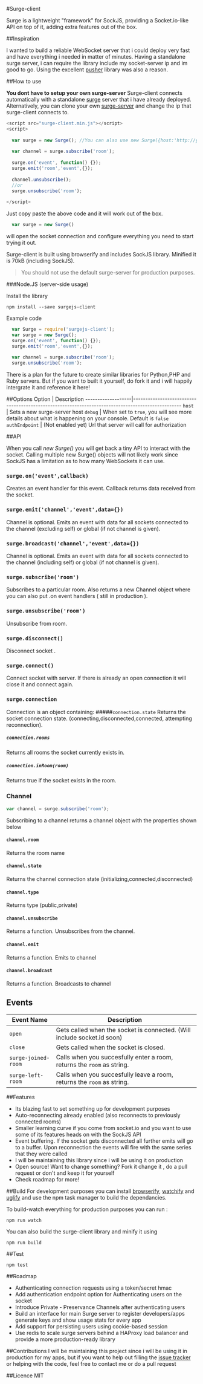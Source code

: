 #Surge-client

Surge is a lightweight "framework" for SockJS, providing a Socket.io-like API on top of it, adding extra features out of the box.

##Inspiration

I wanted to build a reliable WebSocket server that i could deploy very fast and have everything i needed in matter of minutes. Having a standalone surge server, i can require the library include my socket-server ip and im good to go. Using the excellent [pusher](https://pusher.com/) library was also a reason.

##How to use

__You dont have to setup your own surge-server__
Surge-client connects automatically with a standalone [surge](https://github.com/spideynr/surge) server that i have already deployed. Alternatively, you can clone your own [surge-server](https://github.com/spideynr/surge) and change the ip that surge-client connects to.

```js
<script src="surge-client.min.js"></script>
<script>
  
  var surge = new Surge(); //You can also use new Surge({host:'http://yourownserver.com:port'});
  
  var channel = surge.subscribe('room');
  
  surge.on('event', function() {});
  surge.emit('room','event',{});
  
  channel.unsubscribe();
  //or
  surge.unsubscribe('room');
  
</script>
```

Just copy paste the above code and it will work out of the box.

```js
  var surge = new Surge()
```
will open the socket connection and configure everything you need to start trying it out.

Surge-client is built using browserify and includes SockJS library. Minified it is 70kB (including SockJS).

> You should not use the default surge-server for production purposes.

###Node.JS (server-side usage)

Install the library

```shell
npm install --save surgejs-client
```

Example code

```js
  var Surge = require('surgejs-client');
  var surge = new Surge();
  surge.on('event', function() {});
  surge.emit('room','event',{});
  
  var channel = surge.subscribe('room');
  surge.unsubscribe('room');

```


There is a plan for the future to create similar libraries for Python,PHP and Ruby servers. But if you want to built it yourself, do fork it and i will happily intergrate it and reference it here!

##Options 
Option             | Description
-------------------|--------------------------------------------------------------------------------------------------
`host`             | Sets a new surge-server host
`debug`            | When set to `true`, you will see more details about what is happening on your console. Default is `false`
`authEndpoint`     | (Not enabled yet) Url that server will call for authorization

##API

When you call *new Surge()* you will get back a tiny API to interact with the socket. Calling multiple new Surge() objects will not likely work since SockJS has a limitation as to how many WebSockets it can use.

### `surge.on('event',callback)`
Creates an event handler for this event. Callback returns data received from the socket.

### `surge.emit('channel','event',data={})`
Channel is optional. Emits an event with data for all sockets connected to the channel (excluding self) or global (if not channel is given).
### `surge.broadcast('channel','event',data={})`
Channel is optional. Emits an event with data for all sockets connected to the channel (including self) or global (if not channel is given).
### `surge.subscribe('room')`
Subscribes to a particular room. Also returns a new Channel object where you can also put .on event handlers ( still in production ).

### `surge.unsubscribe('room')`
Unsubscribe from room.

### `surge.disconnect()`
Disconnect socket .
### `surge.connect()`
Connect socket with server. If there is already an open connection it will close it and connect again.

### `surge.connection`
Connection is an object containing: 
#####`connection.state` 
Returns the socket connection state. (connecting,disconnected,connected, attempting reconnection).
##### `connection.rooms` 
Returns all rooms the socket currently exists in.
##### `connection.inRoom(room)` 
Returns true if the socket exists in the room.

### Channel
```js
var channel = surge.subscribe('room');
```
Subscribing to a channel returns a channel object with the properties shown below

#### `channel.room`
Returns the room name
#### `channel.state`
Returns the channel connection state (initializing,connected,disconnected)
#### `channel.type`
Returns type (public,private)
#### `channel.unsubscribe`
Returns a function. Unsubscribes from the channel.
#### `channel.emit`
Returns a function. Emits to channel
#### `channel.broadcast`
Returns a function. Broadcasts to channel



## Events 
Event Name            | Description
----------------------|-----------------------------------------------------------------------------------------------
`open`                | Gets called when the socket is connected. (Will include socket.id soon)
`close`               | Gets called when the socket is closed.
`surge-joined-room`   | Calls when you succesfully enter a room, returns the `room` as string.
`surge-left-room`     | Calls when you succesfully leave a room, returns the `room` as string.

##Features

- Its blazing fast to set something up for development purposes
- Auto-reconnecting already enabled (also reconnects to previously connected rooms) 
- Smaller learning curve if you come from socket.io and you want to use some of its features heads on with the SockJS API
- Event buffering. If the socket gets disconnected all further emits will go to a buffer. Upon reconnection the events will fire with the same series that they were called 
- I will be maintaining this library since i will be using it on production
- Open source! Want to change something? Fork it change it , do a pull request or don't and keep it for yourself
- Check roadmap for more!


##Build
For development purposes you can install [browserify](http://browserify.org/#install), [watchify](https://github.com/substack/watchify) and [uglify](https://github.com/mishoo/UglifyJS2) and use the npm task manager to build the dependancies.

To build-watch everything for production purposes you can run :

```shell
npm run watch  
```

You can also build the surge-client library and minify it using

```shell
npm run build  
```
##Test

```shell
npm test
```

##Roadmap
- Authenticating connection requests using a token/secret hmac
- Add authentication endpoint option for Authenticating users on the socket
- Introduce Private - Preservance Channels after authenticating users
- Build an interface for main Surge server to register developers/apps generate keys and show usage stats for every app
- Add support for persisting users using cookie-based session
- Use redis to scale surge servers behind a HAProxy load balancer and provide a more production-ready library


##Contributions
I will be maintaining this project since i will be using it in production for my apps, but if you want to help out filling the [issue tracker](https://github.com/spideynr/surge-client/issues) or helping with the code, feel free to contact me or do a pull request

##Licence
MIT
